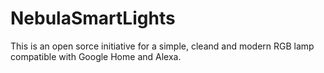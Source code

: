 # NebulaSmartLights
This is an open sorce initiative for a simple, cleand and modern RGB lamp compatible with Google Home and Alexa.
